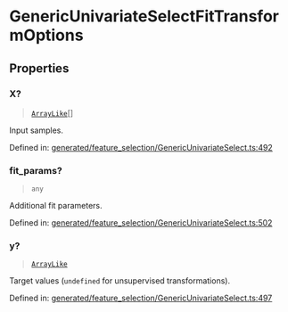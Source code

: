 # GenericUnivariateSelectFitTransformOptions

## Properties

### X?

> [`ArrayLike`](../types/ArrayLike.md)[]

Input samples.

Defined in:  [generated/feature\_selection/GenericUnivariateSelect.ts:492](https://github.com/transitive-bullshit/scikit-learn-ts/blob/122b3c0/packages/sklearn/src/generated/feature_selection/GenericUnivariateSelect.ts#L492)

### fit\_params?

> `any`

Additional fit parameters.

Defined in:  [generated/feature\_selection/GenericUnivariateSelect.ts:502](https://github.com/transitive-bullshit/scikit-learn-ts/blob/122b3c0/packages/sklearn/src/generated/feature_selection/GenericUnivariateSelect.ts#L502)

### y?

> [`ArrayLike`](../types/ArrayLike.md)

Target values (`undefined` for unsupervised transformations).

Defined in:  [generated/feature\_selection/GenericUnivariateSelect.ts:497](https://github.com/transitive-bullshit/scikit-learn-ts/blob/122b3c0/packages/sklearn/src/generated/feature_selection/GenericUnivariateSelect.ts#L497)
